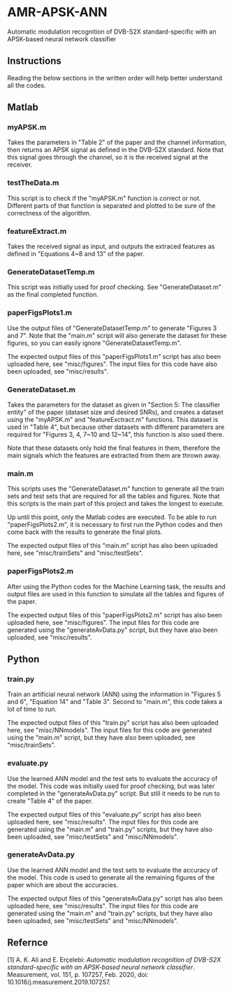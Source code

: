 # AMR-APSK-ANN
Automatic modulation recognition of DVB-S2X standard-specific with an
APSK-based neural network classifier

## Instructions
Reading the below sections in the written order will help better understand all the codes.

## Matlab
### myAPSK.m
Takes the parameters in "Table 2" of the paper and the channel information, then returns an APSK signal as defined in the DVB-S2X standard. Note that this signal goes through the channel, so it is the received signal at the receiver.

### testTheData.m
This script is to check if the "myAPSK.m" function is correct or not. Different parts of that function is separated and plotted to be sure of the correctness of the algorithm.

### featureExtract.m
Takes the received signal as input, and outputs the extraced features as defined in "Equations 4~8 and 13" of the paper.

### GenerateDatasetTemp.m
This script was initially used for proof checking. See "GenerateDataset.m" as the final completed function.

### paperFigsPlots1.m
Use the output files of "GenerateDatasetTemp.m" to generate "Figures 3 and 7". Note that the "main.m" script will also generate the dataset for these figures, so you can easily ignore "GenerateDatasetTemp.m".

The expected output files of this "paperFigsPlots1.m" script has also been uploaded here, see "misc/figures". The input files for this code have also been uploaded, see "misc/results".

### GenerateDataset.m
Takes the parameters for the dataset as given in "Section 5: The classifier entity" of the paper (dataset size and desired SNRs), and creates a dataset using the "myAPSK.m" and "featureExctract.m" functions. This dataset is used in "Table 4", but because other datasets with different parameters are required for "Figures 3, 4, 7~10 and 12~14", this function is also used there.

Note that these datasets only hold the final features in them, therefore the main signals which the features are extracted from them are thrown away.

### main.m
This scripts uses the "GenerateDataset.m" function to generate all the train sets and test sets that are required for all the tables and figures. Note that this scripts is the main part of this project and takes the longest to execute.

Up until this point, only the Matlab codes are executed. To be able to run "paperFigsPlots2.m", it is necessary to first run the Python codes and then come back with the results to generate the final plots.

The expected output files of this "main.m" script has also been uploaded here, see "misc/trainSets" and "misc/testSets".

### paperFigsPlots2.m
After using the Python codes for the Machine Learning task, the results and output files are used in this function to simulate all the tables and figures of the paper.

The expected output files of this "paperFigsPlots2.m" script has also been uploaded here, see "misc/figures". The input files for this code are generated using the "generateAvData.py" script, but they have also been uploaded, see "misc/results".

## Python
### train.py
Train an artificial neural network (ANN) using the information in "Figures 5 and 6", "Equation 14" and "Table 3". Second to "main.m", this code takes a lot of time to run.

The expected output files of this "train.py" script has also been uploaded here, see "misc/NNmodels". The input files for this code are generated using the "main.m" script, but they have also been uploaded, see "misc/trainSets".

### evaluate.py
Use the learned ANN model and the test sets to evaluate the accuracy of the model. This code was initially used for proof checking, but was later completed in the "generateAvData.py" script. But still it needs to be run to create "Table 4" of the paper.

The expected output files of this "evaluate.py" script has also been uploaded here, see "misc/results". The input files for this code are generated using the "main.m" and "train.py" scripts, but they have also been uploaded, see "misc/testSets" and "misc/NNmodels".

### generateAvData.py
Use the learned ANN model and the test sets to evaluate the accuracy of the model. This code is used to generate all the remaining figures of the paper which are about the accuracies.

The expected output files of this "generateAvData.py" script has also been uploaded here, see "misc/results". The input files for this code are generated using the "main.m" and "train.py" scripts, but they have also been uploaded, see "misc/testSets" and "misc/NNmodels".

## Refernce
[1] A. K. Ali and E. Erçelebi:
*Automatic modulation recognition of DVB-S2X standard-specific with an APSK-based neural network classifier*. Measurement, vol. 151, p. 107257, Feb. 2020, doi: 10.1016/j.measurement.2019.107257.